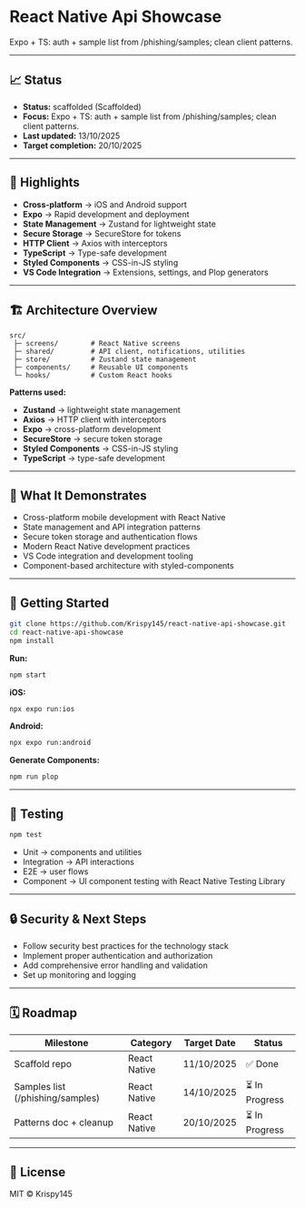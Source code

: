 # React Native Api Showcase

Expo + TS: auth + sample list from /phishing/samples; clean client patterns.

---

## 📈 Status

- **Status:** scaffolded (Scaffolded)
- **Focus:** Expo + TS: auth + sample list from /phishing/samples; clean client patterns.
- **Last updated:** 13/10/2025
- **Target completion:** 20/10/2025

---

## 🔑 Highlights

- **Cross-platform** → iOS and Android support
- **Expo** → Rapid development and deployment
- **State Management** → Zustand for lightweight state
- **Secure Storage** → SecureStore for tokens
- **HTTP Client** → Axios with interceptors
- **TypeScript** → Type-safe development
- **Styled Components** → CSS-in-JS styling
- **VS Code Integration** → Extensions, settings, and Plop generators

---

## 🏗 Architecture Overview

```
src/
 ├─ screens/        # React Native screens
 ├─ shared/         # API client, notifications, utilities
 ├─ store/          # Zustand state management
 ├─ components/     # Reusable UI components
 └─ hooks/          # Custom React hooks
```

**Patterns used:**

- **Zustand** → lightweight state management
- **Axios** → HTTP client with interceptors
- **Expo** → cross-platform development
- **SecureStore** → secure token storage
- **Styled Components** → CSS-in-JS styling
- **TypeScript** → type-safe development

---

## 📱 What It Demonstrates

- Cross-platform mobile development with React Native
- State management and API integration patterns
- Secure token storage and authentication flows
- Modern React Native development practices
- VS Code integration and development tooling
- Component-based architecture with styled-components

---

## 🚀 Getting Started

```bash
git clone https://github.com/Krispy145/react-native-api-showcase.git
cd react-native-api-showcase
npm install
```

**Run:**
```bash
npm start
```

**iOS:**
```bash
npx expo run:ios
```

**Android:**
```bash
npx expo run:android
```

**Generate Components:**
```bash
npm run plop
```

---

## 🧪 Testing

```bash
npm test
```

- Unit → components and utilities
- Integration → API interactions
- E2E → user flows
- Component → UI component testing with React Native Testing Library

---

## 🔒 Security & Next Steps

- Follow security best practices for the technology stack
- Implement proper authentication and authorization
- Add comprehensive error handling and validation
- Set up monitoring and logging

---

## 🗓 Roadmap

| Milestone                    | Category              | Target Date | Status     |
| ---------------------------- | --------------------- | ----------- | ---------- |
| Scaffold repo | React Native | 11/10/2025 | ✅ Done |
| Samples list (/phishing/samples) | React Native | 14/10/2025 | ⏳ In Progress |
| Patterns doc + cleanup | React Native | 20/10/2025 | ⏳ In Progress |


---

## 📄 License

MIT © Krispy145